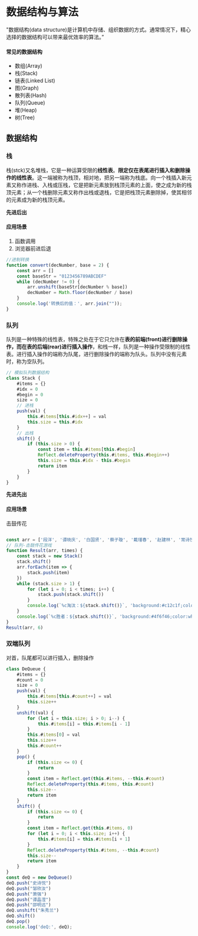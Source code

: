 # 数据结构与算法

"数据结构(data structure)是计算机中存储、组织数据的方式。通常情况下，精心选择的数据结构可以带来最优效率的算法。”

#### 常见的数据结构

- 数组(Array)
- 栈(Stack)
- 链表(Linked List)
- 图(Graph)
- 散列表(Hash)
- 队列(Queue)
- 堆(Heap)
- 树(Tree)

## 数据结构

### 栈

栈(stck)又名堆栈，它是一种运算受限的**线性表**。**限定仅在表尾进行插入和删除操作的线性表**。这一端被称为栈顶，相对地，把另一端称为栈底。向一个栈插入新元素又称作进栈、入栈或压栈，它是把新元素放到栈顶元素的上面，使之成为新的栈顶元素；从一个栈删除元素又称作出栈或退栈，它是把栈顶元素删除掉，使其相邻的元素成为新的栈顶元素。

**先进后出**

#### 应用场景

1. 函数调用
2. 浏览器前进后退

```js
//进制转换
function convert(decNumber, base = 2) {
    const arr = []
    const baseStr = "0123456789ABCDEF"
    while (decNumber != 0) {
        arr.unshift(baseStr[decNumber % base])
        decNumber = Math.floor(decNumber / base)
    }
    console.log('转换后的值：', arr.join(""));
}
```



### 队列

队列是一种特殊的线性表，特殊之处在于它只允许在**表的前端(front)进行删除操作，而在表的后端(rear)进行插入操作**，和栈一样，队列是一种操作受限制的线性表。进行插入操作的端称为队尾，进行删除操作的端称为队头。队列中没有元素时，称为空队列。

```js
// 模拟队列数据结构
class Stack {
    #items = {}
    #idx = 0
    #begin = 0
    size = 0
    // 进栈
    push(val) {
        this.#items[this.#idx++] = val
        this.size = this.#idx
    }
    // 出栈
    shift() {
        if (this.size > 0) {
            const item = this.#items[this.#begin]
            Reflect.deleteProperty(this.#items, this.#begin++)
            this.size = this.#idx - this.#begin
            return item
        }
    }
}
```

**先进先出**

#### 应用场景

击鼓传花

```js

const arr = ['段洋', '谭晓庆', '白国贤', '蔡子璇', '戴瑾春', '赵建林', '常诗悦', '郭雨泽', '何文轩']
// 队列-击鼓传花游戏
function Result(arr, times) {
    const stack = new Stack()
    stack.shift()
    arr.forEach(item => {
        stack.push(item)
    })
    while (stack.size > 1) {
        for (let i = 0; i < times; i++) {
            stack.push(stack.shift())
        }
        console.log(`%c淘汰：${stack.shift()}`, 'background:#c12c1f;color:white;padding:2px 5px;border-radius:2px;');
    }
    console.log(`%c胜者：${stack.shift()}`, 'background:#4f6f46;color:white;padding:2px 5px;border-radius:2px;');
}
Result(arr, 6)
```



### 双端队列

对首，队尾都可以进行插入，删除操作

```js
class DeQueue {
    #items = {}
    #count = 0
    size = 0
    push(val) {
        this.#items[this.#count++] = val
        this.size++
    }
    unshift(val) {
        for (let i = this.size; i > 0; i--) {
            this.#items[i] = this.#items[i - 1]
        }
        this.#items[0] = val
        this.size++
        this.#count++
    }
    pop() {
        if (this.size <= 0) {
            return
        }
        const item = Reflect.get(this.#items, --this.#count)
        Reflect.deleteProperty(this.#items, this.#count)
        this.size--
        return item
    }
    shift() {
        if (this.size <= 0) {
            return
        }
        const item = Reflect.get(this.#items, 0)
        for (let i = 0; i < this.size; i++) {
            this.#items[i] = this.#items[i + 1]
        }
        Reflect.deleteProperty(this.#items, --this.#count)
        this.size--
        return item
    }
}
const deQ = new DeQueue()
deQ.push("史诗悦")
deQ.push("邹欣汝")
deQ.push("萧强")
deQ.push("谭晶滢")
deQ.push("邵明远")
deQ.unshift("朱秀兰")
deQ.shift()
deQ.pop()
console.log('deQ:', deQ);
```

